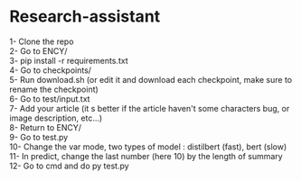 # Research-assistant

1- Clone the repo  
2- Go to ENCY/  
3- pip install -r requirements.txt  
4- Go to checkpoints/  
5- Run download.sh (or edit it and download each checkpoint, make sure to rename the checkpoint)  
6- Go to test/input.txt  
7- Add your article (it s better if the article haven't some characters bug, or image description, etc...)  
8- Return to ENCY/  
9- Go to test.py  
10- Change the var mode, two types of model : distilbert (fast), bert (slow)  
11- In predict, change the last number (here 10) by the length of summary  
12- Go to cmd and do py test.py

